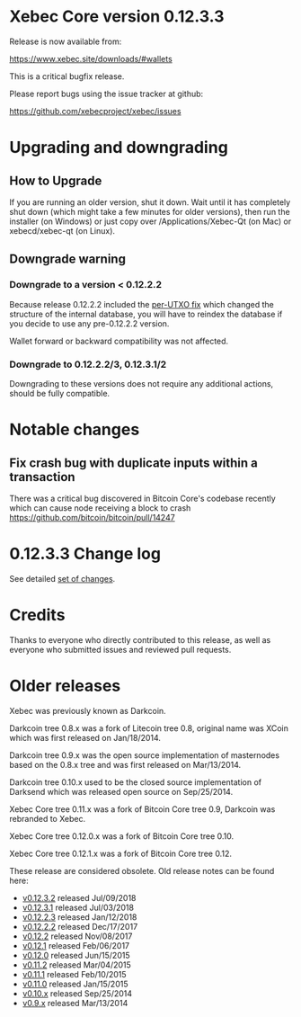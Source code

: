 Xebec Core version 0.12.3.3
==========================

Release is now available from:

  <https://www.xebec.site/downloads/#wallets>

This is a critical bugfix release.

Please report bugs using the issue tracker at github:

  <https://github.com/xebecproject/xebec/issues>


Upgrading and downgrading
=========================

How to Upgrade
--------------

If you are running an older version, shut it down. Wait until it has completely
shut down (which might take a few minutes for older versions), then run the
installer (on Windows) or just copy over /Applications/Xebec-Qt (on Mac) or
xebecd/xebec-qt (on Linux).

Downgrade warning
-----------------

### Downgrade to a version < 0.12.2.2

Because release 0.12.2.2 included the [per-UTXO fix](release-notes/xebec/release-notes-0.12.2.2.md#per-utxo-fix)
which changed the structure of the internal database, you will have to reindex
the database if you decide to use any pre-0.12.2.2 version.

Wallet forward or backward compatibility was not affected.

### Downgrade to 0.12.2.2/3, 0.12.3.1/2

Downgrading to these versions does not require any additional actions, should be
fully compatible.


Notable changes
===============

Fix crash bug with duplicate inputs within a transaction
--------------------------------------------------------

There was a critical bug discovered in Bitcoin Core's codebase recently which
can cause node receiving a block to crash https://github.com/bitcoin/bitcoin/pull/14247

0.12.3.3 Change log
===================

See detailed [set of changes](https://github.com/xebecproject/xebec/compare/v0.12.3.2...xebecproject:v0.12.3.3).

Credits
=======

Thanks to everyone who directly contributed to this release,
as well as everyone who submitted issues and reviewed pull requests.


Older releases
==============

Xebec was previously known as Darkcoin.

Darkcoin tree 0.8.x was a fork of Litecoin tree 0.8, original name was XCoin
which was first released on Jan/18/2014.

Darkcoin tree 0.9.x was the open source implementation of masternodes based on
the 0.8.x tree and was first released on Mar/13/2014.

Darkcoin tree 0.10.x used to be the closed source implementation of Darksend
which was released open source on Sep/25/2014.

Xebec Core tree 0.11.x was a fork of Bitcoin Core tree 0.9,
Darkcoin was rebranded to Xebec.

Xebec Core tree 0.12.0.x was a fork of Bitcoin Core tree 0.10.

Xebec Core tree 0.12.1.x was a fork of Bitcoin Core tree 0.12.

These release are considered obsolete. Old release notes can be found here:

- [v0.12.3.2](https://github.com/xebecproject/xebec/blob/master/doc/release-notes/xebec/release-notes-0.12.3.2.md) released Jul/09/2018
- [v0.12.3.1](https://github.com/xebecproject/xebec/blob/master/doc/release-notes/xebec/release-notes-0.12.3.1.md) released Jul/03/2018
- [v0.12.2.3](https://github.com/xebecproject/xebec/blob/master/doc/release-notes/xebec/release-notes-0.12.2.3.md) released Jan/12/2018
- [v0.12.2.2](https://github.com/xebecproject/xebec/blob/master/doc/release-notes/xebec/release-notes-0.12.2.2.md) released Dec/17/2017
- [v0.12.2](https://github.com/xebecproject/xebec/blob/master/doc/release-notes/xebec/release-notes-0.12.2.md) released Nov/08/2017
- [v0.12.1](https://github.com/xebecproject/xebec/blob/master/doc/release-notes/xebec/release-notes-0.12.1.md) released Feb/06/2017
- [v0.12.0](https://github.com/xebecproject/xebec/blob/master/doc/release-notes/xebec/release-notes-0.12.0.md) released Jun/15/2015
- [v0.11.2](https://github.com/xebecproject/xebec/blob/master/doc/release-notes/xebec/release-notes-0.11.2.md) released Mar/04/2015
- [v0.11.1](https://github.com/xebecproject/xebec/blob/master/doc/release-notes/xebec/release-notes-0.11.1.md) released Feb/10/2015
- [v0.11.0](https://github.com/xebecproject/xebec/blob/master/doc/release-notes/xebec/release-notes-0.11.0.md) released Jan/15/2015
- [v0.10.x](https://github.com/xebecproject/xebec/blob/master/doc/release-notes/xebec/release-notes-0.10.0.md) released Sep/25/2014
- [v0.9.x](https://github.com/xebecproject/xebec/blob/master/doc/release-notes/xebec/release-notes-0.9.0.md) released Mar/13/2014

